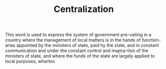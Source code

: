 ---
title: Centralization
letter: C
permalink: "/definitions/bld-centralization.html"
body: This word is used to express the system of government pre-vailing in a country
  where the management of local matters is in the hands of function-aries appointed
  by the ministers of state, paid hy the state, and in constant communication and
  under the constant control and inspira-tlon of the ministers of state, and where
  the funds of the state are largely applied to local purposes, wharton
published_at: '2018-07-07'
source: Black's Law Dictionary 2nd Ed (1910)
layout: post
---